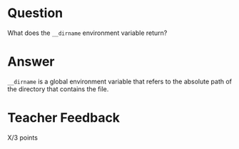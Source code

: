 # Question

What does the `__dirname` environment variable return?

# Answer

`__dirname` is a global environment variable that refers to the absolute path of the directory that contains the file.

# Teacher Feedback

X/3 points
